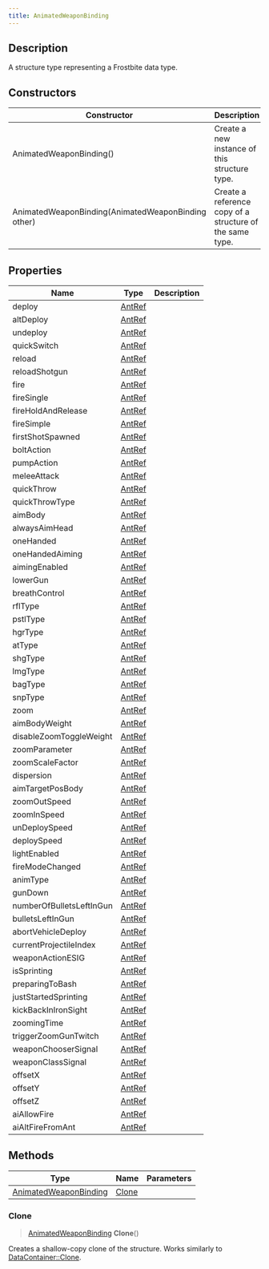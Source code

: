 ```yaml
---
title: AnimatedWeaponBinding
---
```

## Description

A structure type representing a Frostbite data type.

## Constructors

| Constructor                                        | Description                                              |
| -------------------------------------------------- | -------------------------------------------------------- |
| AnimatedWeaponBinding()                            | Create a new instance of this structure type.            |
| AnimatedWeaponBinding(AnimatedWeaponBinding other) | Create a reference copy of a structure of the same type. |

## Properties

| Name                     | Type             | Description |
| ------------------------ | ---------------- | ----------- |
| deploy                   | [AntRef](AntRef) |             |
| altDeploy                | [AntRef](AntRef) |             |
| undeploy                 | [AntRef](AntRef) |             |
| quickSwitch              | [AntRef](AntRef) |             |
| reload                   | [AntRef](AntRef) |             |
| reloadShotgun            | [AntRef](AntRef) |             |
| fire                     | [AntRef](AntRef) |             |
| fireSingle               | [AntRef](AntRef) |             |
| fireHoldAndRelease       | [AntRef](AntRef) |             |
| fireSimple               | [AntRef](AntRef) |             |
| firstShotSpawned         | [AntRef](AntRef) |             |
| boltAction               | [AntRef](AntRef) |             |
| pumpAction               | [AntRef](AntRef) |             |
| meleeAttack              | [AntRef](AntRef) |             |
| quickThrow               | [AntRef](AntRef) |             |
| quickThrowType           | [AntRef](AntRef) |             |
| aimBody                  | [AntRef](AntRef) |             |
| alwaysAimHead            | [AntRef](AntRef) |             |
| oneHanded                | [AntRef](AntRef) |             |
| oneHandedAiming          | [AntRef](AntRef) |             |
| aimingEnabled            | [AntRef](AntRef) |             |
| lowerGun                 | [AntRef](AntRef) |             |
| breathControl            | [AntRef](AntRef) |             |
| rflType                  | [AntRef](AntRef) |             |
| pstlType                 | [AntRef](AntRef) |             |
| hgrType                  | [AntRef](AntRef) |             |
| atType                   | [AntRef](AntRef) |             |
| shgType                  | [AntRef](AntRef) |             |
| lmgType                  | [AntRef](AntRef) |             |
| bagType                  | [AntRef](AntRef) |             |
| snpType                  | [AntRef](AntRef) |             |
| zoom                     | [AntRef](AntRef) |             |
| aimBodyWeight            | [AntRef](AntRef) |             |
| disableZoomToggleWeight  | [AntRef](AntRef) |             |
| zoomParameter            | [AntRef](AntRef) |             |
| zoomScaleFactor          | [AntRef](AntRef) |             |
| dispersion               | [AntRef](AntRef) |             |
| aimTargetPosBody         | [AntRef](AntRef) |             |
| zoomOutSpeed             | [AntRef](AntRef) |             |
| zoomInSpeed              | [AntRef](AntRef) |             |
| unDeploySpeed            | [AntRef](AntRef) |             |
| deploySpeed              | [AntRef](AntRef) |             |
| lightEnabled             | [AntRef](AntRef) |             |
| fireModeChanged          | [AntRef](AntRef) |             |
| animType                 | [AntRef](AntRef) |             |
| gunDown                  | [AntRef](AntRef) |             |
| numberOfBulletsLeftInGun | [AntRef](AntRef) |             |
| bulletsLeftInGun         | [AntRef](AntRef) |             |
| abortVehicleDeploy       | [AntRef](AntRef) |             |
| currentProjectileIndex   | [AntRef](AntRef) |             |
| weaponActionESIG         | [AntRef](AntRef) |             |
| isSprinting              | [AntRef](AntRef) |             |
| preparingToBash          | [AntRef](AntRef) |             |
| justStartedSprinting     | [AntRef](AntRef) |             |
| kickBackInIronSight      | [AntRef](AntRef) |             |
| zoomingTime              | [AntRef](AntRef) |             |
| triggerZoomGunTwitch     | [AntRef](AntRef) |             |
| weaponChooserSignal      | [AntRef](AntRef) |             |
| weaponClassSignal        | [AntRef](AntRef) |             |
| offsetX                  | [AntRef](AntRef) |             |
| offsetY                  | [AntRef](AntRef) |             |
| offsetZ                  | [AntRef](AntRef) |             |
| aiAllowFire              | [AntRef](AntRef) |             |
| aiAltFireFromAnt         | [AntRef](AntRef) |             |

## Methods

| Type                                           | Name            | Parameters |
| ---------------------------------------------- | --------------- | ---------- |
| [AnimatedWeaponBinding](AnimatedWeaponBinding) | [Clone](#clone) |            |

### Clone

> [AnimatedWeaponBinding](AnimatedWeaponBinding) **Clone**()

Creates a shallow-copy clone of the structure. Works similarly to [DataContainer::Clone](/vext/ref/shared/class/datacontainer#clone).
